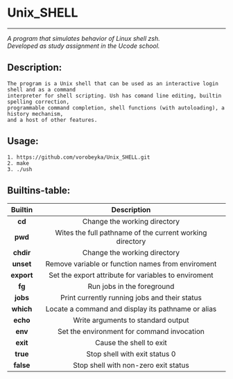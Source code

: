 # Unix_SHELL

--------
_A program that simulates behavior of Linux shell zsh._\
_Developed as study assignment in the Ucode school._

## Description:
```
The program is a Unix shell that can be used as an interactive login shell and as a command 
interpreter for shell scripting. Ush has comand line editing, builtin spelling correction, 
programmable command completion, shell functions (with autoloading), a history mechanism, 
and a host of other features.
```

## Usage:
```
1. https://github.com/vorobeyka/Unix_SHELL.git
2. make
3. ./ush
```

## Builtins-table:
| Builtin  | Description |
|:-:|:-:|
|**cd**| Change the working directory |
|**pwd**| Wites the full pathname of the current working directory |
|**chdir**| Change the working directory|
|**unset**| Remove variable or function names from enviroment |
|**export**| Set the export attribute for variables to enviroment|
|**fg**| Run jobs in the foreground |
|**jobs**| Print currently running jobs and their status |
|**which**| Locate a command and display its pathname or alias |
|**echo**| Write arguments to standard output |
|**env**| Set the environment for command invocation |
|**exit**| Cause the shell to exit |
|**true**| Stop shell with exit status 0 |
|**false**| Stop shell with non-zero exit status |
